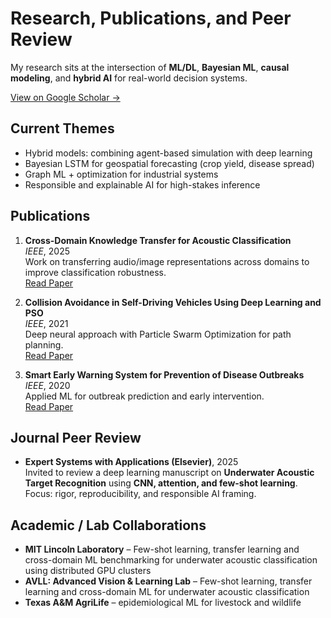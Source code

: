 # Research, Publications, and Peer Review

My research sits at the intersection of **ML/DL**, **Bayesian ML**, **causal modeling**, and **hybrid AI** for real-world decision systems.

<a class="scholar-btn" href="https://scholar.google.com/citations?view_op=list_works&hl=en&authuser=4&hl=en&user=ztgqzgsAAAAJ&authuser=4" target="_blank">
  View on Google Scholar →
</a>

## Current Themes
- Hybrid models: combining agent-based simulation with deep learning
- Bayesian LSTM for geospatial forecasting (crop yield, disease spread)
- Graph ML + optimization for industrial systems
- Responsible and explainable AI for high-stakes inference

## Publications

1. **Cross-Domain Knowledge Transfer for Acoustic Classification**  
   *IEEE*, 2025  
   Work on transferring audio/image representations across domains to improve classification robustness.  
   [Read Paper](#)

2. **Collision Avoidance in Self-Driving Vehicles Using Deep Learning and PSO**  
   *IEEE*, 2021  
   Deep neural approach with Particle Swarm Optimization for path planning.  
   [Read Paper](#)

3. **Smart Early Warning System for Prevention of Disease Outbreaks**  
   *IEEE*, 2020  
   Applied ML for outbreak prediction and early intervention.  
   [Read Paper](#)

## Journal Peer Review
- **Expert Systems with Applications (Elsevier)**, 2025  
  Invited to review a deep learning manuscript on **Underwater Acoustic Target Recognition** using **CNN, attention, and few-shot learning**.  
  Focus: rigor, reproducibility, and responsible AI framing.

## Academic / Lab Collaborations
- **MIT Lincoln Laboratory** – Few-shot learning, transfer learning and cross-domain ML benchmarking for underwater acoustic classification using distributed GPU clusters  
- **AVLL: Advanced Vision & Learning Lab** – Few-shot learning, transfer learning and cross-domain ML for underwater acoustic classification
- **Texas A&M AgriLife** – epidemiological ML for livestock and wildlife
